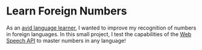 # Learn Foreign Numbers

As an [avid language learner](https://www.marcnitzsche.de/how-to-become-fluent-in-just-three-months/), I wanted to improve my recognition of numbers in foreign languages. In this small project, I test the capabilities of the [Web Speech API](https://developer.mozilla.org/en-US/docs/Web/API/Web_Speech_API) to master numbers in any language!
